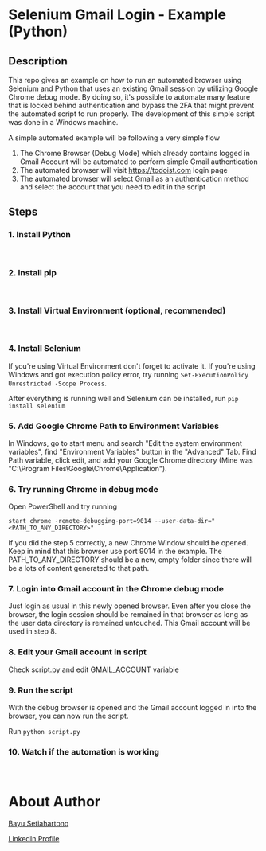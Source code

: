 # Selenium Gmail Login - Example (Python)

## Description
This repo gives an example on how to run an automated browser using Selenium and Python that uses an existing Gmail session by utilizing Google Chrome debug mode. By doing so, it's possible to automate many feature that is locked behind authentication and bypass the 2FA that might prevent the automated script to run properly. The development of this simple script was done in a Windows machine.

A simple automated example will be following a very simple flow

1. The Chrome Browser (Debug Mode) which already contains logged in Gmail Account will be automated to perform simple Gmail authentication
2. The automated browser will visit https://todoist.com login page
3. The automated browser will select Gmail as an authentication method and select the account that you need to edit in the script

## Steps
### 1. Install Python
<br>

### 2. Install pip
<br>

### 3. Install Virtual Environment (optional, recommended)
<br>

### 4. Install Selenium
If you're using Virtual Environment don't forget to activate it. If you're using Windows and got execution policy error, try running `Set-ExecutionPolicy Unrestricted -Scope Process`.

After everything is running well and Selenium can be installed, run `pip install selenium`
<br>

### 5. Add Google Chrome Path to Environment Variables
In Windows, go to start menu and search "Edit the system environment variables", find "Environment Variables" button in the "Advanced" Tab. Find Path variable, click edit, and add your Google Chrome directory (Mine was "C:\Program Files\Google\Chrome\Application").
<br>

### 6. Try running Chrome in debug mode
Open PowerShell and try running

`start chrome -remote-debugging-port=9014 --user-data-dir="<PATH_TO_ANY_DIRECTORY>"`

If you did the step 5 correctly, a new Chrome Window should be opened. Keep in mind that this browser use port 9014 in the example. The PATH_TO_ANY_DIRECTORY should be a new, empty folder since there will be a lots of content generated to that path.
<br>

### 7. Login into Gmail account in the Chrome debug mode
Just login as usual in this newly opened browser. Even after you close the browser, the login session should be remained in that browser as long as the user data directory is remained untouched. This Gmail account will be used in step 8.

### 8. Edit your Gmail account in script
Check script.py and edit GMAIL_ACCOUNT variable
<br>

### 9. Run the script
With the debug browser is opened and the Gmail account logged in into the browser, you can now run the script.

Run `python script.py`
<br>

### 10. Watch if the automation is working
<br>

# About Author
[Bayu Setiahartono](https://github.com/setiahartono)

[LinkedIn Profile](https://linkedin.com/in/setiahartono)